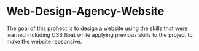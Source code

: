 # Web-Design-Agency-Website
The goal of this prohect is to design a website using the skills that were learned including CSS float while applying previous skills to the project to make the website repsonsive.
